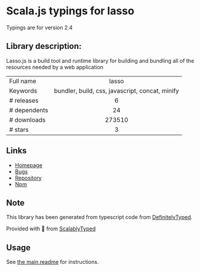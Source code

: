 
# Scala.js typings for lasso

Typings are for version 2.4

## Library description:
Lasso.js is a build tool and runtime library for building and bundling all of the resources needed by a web application

|                    |                 |
| ------------------ | :-------------: |
| Full name          | lasso |
| Keywords           | bundler, build, css, javascript, concat, minify |
| # releases         | 6 |
| # dependents       | 24 |
| # downloads        | 273510 |
| # stars            | 3 |

## Links
- [Homepage](https://github.com/lasso-js/lasso#readme)
- [Bugs](https://github.com/lasso-js/lasso/issues)
- [Repository](https://github.com/lasso-js/lasso)
- [Npm](https://www.npmjs.com/package/lasso)
    


## Note
This library has been generated from typescript code from [DefinitelyTyped](https://definitelytyped.org).

Provided with :purple_heart: from [ScalablyTyped](https://github.com/oyvindberg/ScalablyTyped)

## Usage
See [the main readme](../../readme.md) for instructions.


